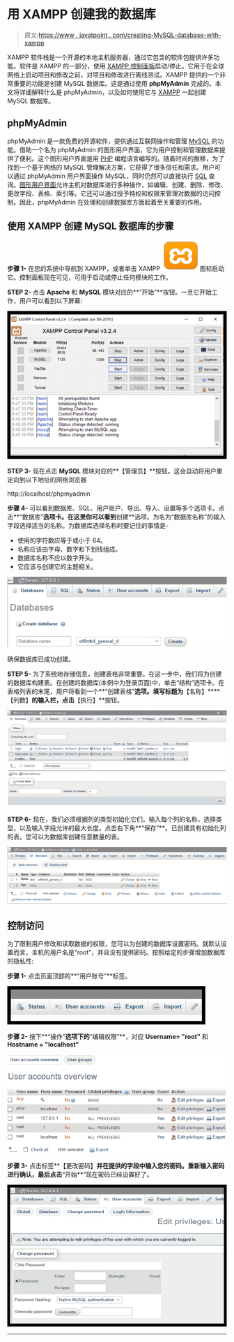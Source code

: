 # 用 XAMPP 创建我的数据库

> 原文:[https://www . javatpoint . com/creating-MySQL-database-with-xampp](https://www.javatpoint.com/creating-mysql-database-with-xampp)

XAMPP 软件栈是一个开源的本地主机服务器，通过它包含的软件包提供许多功能。软件是 XAMPP 的一部分，使用 [XAMPP 控制面板](https://www.javatpoint.com/xampp-control-panel)启动/停止。它用于在全球网络上启动项目和修改之前，对项目和修改进行离线测试。XAMPP 提供的一个非常重要的功能是创建 MySQL 数据库。这是通过使用 **phpMyAdmin** 完成的。本文将详细解释什么是 phpMyAdmin，以及如何使用它与 [XAMPP](https://www.javatpoint.com/xampp) 一起创建 MySQL 数据库。

## phpMyAdmin

phpMyAdmin 是一款免费的开源软件，提供通过互联网操作和管理 [MySQL](https://www.javatpoint.com/mysql-tutorial) 的功能。借助一个名为 phpMyAdmin 的图形用户界面，它为用户控制和管理数据库提供了便利。这个图形用户界面是用 [PHP](https://blog.templatetoaster.com/code-first-php-web-page/) 编程语言编写的。随着时间的推移，为了找到一个基于网络的 MySQL 管理解决方案，它获得了很多信任和需求。用户可以通过 phpMyAdmin 用户界面操作 MySQL，同时仍然可以直接执行 [SQL](https://www.javatpoint.com/sql-tutorial) 查询。[图形用户界面](https://www.javatpoint.com/gui-full-form)允许主机对数据库进行多种操作，如编辑、创建、删除、修改、更改字段、表格、索引等。它还可以通过授予特权和权限来管理对数据的访问控制。因此，phpMyAdmin 在处理和创建数据库方面起着至关重要的作用。

## 使用 XAMPP 创建 MySQL 数据库的步骤

**步骤 1-** 在您的系统中导航到 XAMPP，或者单击 XAMPP ![Creating MySQL Database with XAMPP](img/6beef5e5fa377d12e39931ea40e4774d.png)图标启动它。控制面板现在可见，可用于启动或停止任何模块的工作。

**STEP 2-** 点击 **Apache** 和 **MySQL** 模块对应的**“开始”**按钮。一旦它开始工作，用户可以看到以下屏幕:

![Creating MySQL Database with XAMPP](img/7d9434b1941a7a6265ffba5e0a1d01ac.png)

**STEP 3-** 现在点击 **MySQL** 模块对应的**【管理员】**按钮。这会自动将用户重定向到以下地址的网络浏览器

http://localhost/phpmyadmin

**步骤 4-** 可以看到数据库、SQL、用户账户、导出、导入、设置等多个选项卡。点击**“数据库”**选项卡。在这里你可以看到**创建**选项。为名为“数据库名称”的输入字段选择适当的名称。为数据库选择名称时要记住的事情是-

*   使用的字符数应等于或小于 64。
*   名称应该由字母、数字和下划线组成。
*   数据库名称不应以数字开头。
*   它应该与创建它的主题相关。

![Creating MySQL Database with XAMPP](img/b3edcbbc75d6ee076d951948a38e8745.png)

确保数据库已成功创建。

**STEP 5-** 为了系统地存储信息，创建表格非常重要。在这一步中，我们将为创建的数据库构建表。在创建的数据库(本例中为登录页面)中，单击“结构”选项卡。在表格列表的末尾，用户将看到一个**“创建表格”**选项。填写标题为**【名称】****【列数】**的输入栏，点击**【执行】**按钮。

![Creating MySQL Database with XAMPP](img/4e7932e7fdd73944b789f400c38a9b0e.png)

**STEP 6-** 现在，我们必须根据列的类型初始化它们。输入每个列的名称，选择类型，以及输入字段允许的最大长度。点击右下角**“保存”**。已创建具有初始化列的表。您可以为数据库创建任意数量的表。

![Creating MySQL Database with XAMPP](img/7dc560f7d6fcfc10099cddbf89b84588.png)

## 控制访问

为了限制用户修改和读取数据的权限，您可以为创建的数据库设置密码。就默认设置而言，主机的用户名是“root”，并且没有提供密码。按照给定的步骤增加数据库的隐私性:

**步骤 1-** 点击页面顶部的**“用户账号”**标签。

![Creating MySQL Database with XAMPP](img/463491080e126859f1e3eb5a8d06ae3c.png)

**步骤 2-** 按下**“操作”**选项下的**“编辑权限”**，对应 **Username= "root"** 和 **Hostname = "localhost"**

![Creating MySQL Database with XAMPP](img/4f90e71eb520e373864242ad5fc9d4d8.png)

**步骤 3-** 点击标签**【更改密码】**并在提供的字段中输入您的密码。重新输入密码进行确认，最后点击**“开始**”现在密码已经设置好了。

![Creating MySQL Database with XAMPP](img/f738058a5b3b8ec499d5cd250ae71678.png)

* * *